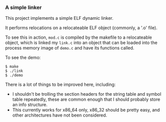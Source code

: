 
### A simple linker

This project implements a simple ELF dynamic linker.

It performs relocations on a relocateable ELF object (commonly, a '.o' file).

To see this in action, `mod.c` is compiled by the makefile to a relocateable object, which is linked my `link.c` into an object that can be loaded into the process memory image of `demo.c` and have its functions called.

To see the demo:

```
$ make
$ ./link
$ ./demo
```

There is a lot of things to be improved here, including:
- I shouldn't be trolling the section headers for the string table and symbol table repeatedly, these are common enough that I should probably store an info structure.
- This currently works for x86\_64 only, x86\_32 should be pretty easy, and other architectures have not been considered.
